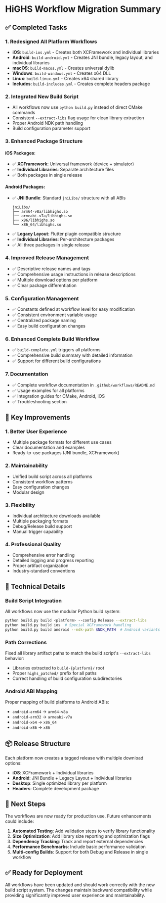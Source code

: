 # HiGHS Workflow Migration Summary

## ✅ Completed Tasks

### 1. **Redesigned All Platform Workflows**
- **iOS**: `build-ios.yml` - Creates both XCFramework and individual libraries
- **Android**: `build-android.yml` - Creates JNI bundle, legacy layout, and individual libraries  
- **macOS**: `build-macos.yml` - Creates universal dylib
- **Windows**: `build-windows.yml` - Creates x64 DLL
- **Linux**: `build-linux.yml` - Creates x64 shared library
- **Includes**: `build-includes.yml` - Creates complete headers package

### 2. **Integrated New Build Script**
- All workflows now use `python build.py` instead of direct CMake commands
- Consistent `--extract-libs` flag usage for clean library extraction
- Proper Android NDK path handling
- Build configuration parameter support

### 3. **Enhanced Package Structure**

#### iOS Packages:
- ✅ **XCFramework**: Universal framework (device + simulator)
- ✅ **Individual Libraries**: Separate architecture files
- ✅ Both packages in single release

#### Android Packages:
- ✅ **JNI Bundle**: Standard `jniLibs/` structure with all ABIs
  ```
  jniLibs/
  ├── arm64-v8a/libhighs.so
  ├── armeabi-v7a/libhighs.so  
  ├── x86/libhighs.so
  └── x86_64/libhighs.so
  ```
- ✅ **Legacy Layout**: Flutter plugin compatible structure
- ✅ **Individual Libraries**: Per-architecture packages
- ✅ All three packages in single release

### 4. **Improved Release Management**
- ✅ Descriptive release names and tags
- ✅ Comprehensive usage instructions in release descriptions
- ✅ Multiple download options per platform
- ✅ Clear package differentiation

### 5. **Configuration Management**
- ✅ Constants defined at workflow level for easy modification
- ✅ Consistent environment variable usage
- ✅ Centralized package naming
- ✅ Easy build configuration changes

### 6. **Enhanced Complete Build Workflow**
- ✅ `build-complete.yml` triggers all platforms
- ✅ Comprehensive build summary with detailed information
- ✅ Support for different build configurations

### 7. **Documentation**
- ✅ Complete workflow documentation in `.github/workflows/README.md`
- ✅ Usage examples for all platforms
- ✅ Integration guides for CMake, Android, iOS
- ✅ Troubleshooting section

## 🚀 Key Improvements

### 1. **Better User Experience**
- Multiple package formats for different use cases
- Clear documentation and examples
- Ready-to-use packages (JNI bundle, XCFramework)

### 2. **Maintainability** 
- Unified build script across all platforms
- Consistent workflow patterns
- Easy configuration changes
- Modular design

### 3. **Flexibility**
- Individual architecture downloads available
- Multiple packaging formats
- Debug/Release build support
- Manual trigger capability

### 4. **Professional Quality**
- Comprehensive error handling
- Detailed logging and progress reporting
- Proper artifact organization
- Industry-standard conventions

## 🔧 Technical Details

### Build Script Integration
All workflows now use the modular Python build system:
```bash
python build.py build <platform> --config Release --extract-libs
python build.py build ios  # Special XCFramework handling
python build.py build android --ndk-path $NDK_PATH  # Android variants
```

### Path Corrections
Fixed all library artifact paths to match the build script's `--extract-libs` behavior:
- Libraries extracted to `build-{platform}/` root
- Proper `highs_patched/` prefix for all paths
- Correct handling of build configuration subdirectories

### Android ABI Mapping
Proper mapping of build platforms to Android ABIs:
- `android-arm64` → `arm64-v8a`
- `android-arm32` → `armeabi-v7a`  
- `android-x64` → `x86_64`
- `android-x86` → `x86`

## 📦 Release Structure

Each platform now creates a tagged release with multiple download options:

- **iOS**: XCFramework + Individual libraries
- **Android**: JNI Bundle + Legacy Layout + Individual libraries
- **Desktop**: Single optimized library per platform
- **Headers**: Complete development package

## 🎯 Next Steps

The workflows are now ready for production use. Future enhancements could include:

1. **Automated Testing**: Add validation steps to verify library functionality
2. **Size Optimization**: Add library size reporting and optimization flags
3. **Dependency Tracking**: Track and report external dependencies
4. **Performance Benchmarks**: Include basic performance validation
5. **Multi-config Builds**: Support for both Debug and Release in single workflow

## ✅ Ready for Deployment

All workflows have been updated and should work correctly with the new build script system. The changes maintain backward compatibility while providing significantly improved user experience and maintainability.
